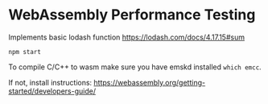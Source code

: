 # WebAssembly Performance Testing

Implements basic lodash function https://lodash.com/docs/4.17.15#sum

```
npm start
```

To compile C/C++ to wasm make sure you have emskd installed `which emcc`.

If not, install instructions:
https://webassembly.org/getting-started/developers-guide/
